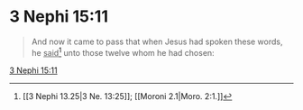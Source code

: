 # 3 Nephi 15:11

> And now it came to pass that when Jesus had spoken these words, he <u>said</u>[^a] unto those twelve whom he had chosen:

[3 Nephi 15:11](https://www.churchofjesuschrist.org/study/scriptures/bofm/3-ne/15?lang=eng&id=p11#p11)


[^a]: [[3 Nephi 13.25|3 Ne. 13:25]]; [[Moroni 2.1|Moro. 2:1.]]
